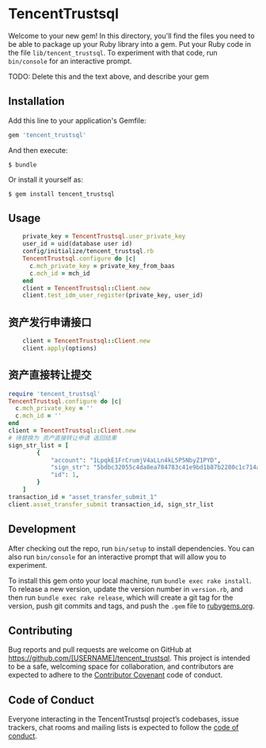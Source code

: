 # TencentTrustsql

Welcome to your new gem! In this directory, you'll find the files you need to be able to package up your Ruby library into a gem. Put your Ruby code in the file `lib/tencent_trustsql`. To experiment with that code, run `bin/console` for an interactive prompt.

TODO: Delete this and the text above, and describe your gem

## Installation

Add this line to your application's Gemfile:

```ruby
gem 'tencent_trustsql'
```

And then execute:

    $ bundle

Or install it yourself as:

    $ gem install tencent_trustsql

## Usage

```ruby
    private_key = TencentTrustsql.user_private_key
    user_id = uid(database user id)
    config/initialize/tencent_trustsql.rb
    TencentTrustsql.configure do |c|
      c.mch_private_key = private_key_from_baas
      c.mch_id = mch_id
    end
    client = TencentTrustsql::Client.new
    client.test_idm_user_register(private_key, user_id)
```
## 资产发行申请接口
```ruby
    client = TencentTrustsql::Client.new
    client.apply(options)
```
## 资产直接转让提交
```ruby
require 'tencent_trustsql'
TencentTrustsql.configure do |c|
  c.mch_private_key = ''
  c.mch_id = ''
end
client = TencentTrustsql::Client.new
# 待替换为 资产直接转让申请 返回结果
sign_str_list = [
        {
            "account": "1LpqkE1FrCrumjV4aLLn4kL5P5NbyZ1PYD",
            "sign_str": "5bdbc32055c4da8ea784783c41e9bd1b87b2280c1c714a3876e557ca0d4594fc",
            "id": 1,
        }
    ]
transaction_id = "asset_transfer_submit_1"
client.asset_transfer_submit transaction_id, sign_str_list
```


## Development

After checking out the repo, run `bin/setup` to install dependencies. You can also run `bin/console` for an interactive prompt that will allow you to experiment.

To install this gem onto your local machine, run `bundle exec rake install`. To release a new version, update the version number in `version.rb`, and then run `bundle exec rake release`, which will create a git tag for the version, push git commits and tags, and push the `.gem` file to [rubygems.org](https://rubygems.org).

## Contributing

Bug reports and pull requests are welcome on GitHub at https://github.com/[USERNAME]/tencent_trustsql. This project is intended to be a safe, welcoming space for collaboration, and contributors are expected to adhere to the [Contributor Covenant](http://contributor-covenant.org) code of conduct.

## Code of Conduct

Everyone interacting in the TencentTrustsql project’s codebases, issue trackers, chat rooms and mailing lists is expected to follow the [code of conduct](https://github.com/[USERNAME]/tencent_trustsql/blob/master/CODE_OF_CONDUCT.md).

